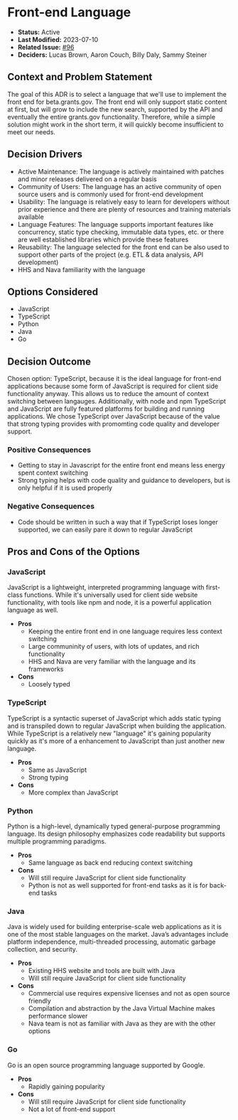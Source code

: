 # Front-end Language

- **Status:** Active
- **Last Modified:** 2023-07-10 <!-- REQUIRED -->
- **Related Issue:** [#96](https://github.com/HHS/simpler-grants-gov/issues/96) <!-- RECOMMENDED -->
- **Deciders:** Lucas Brown, Aaron Couch, Billy Daly, Sammy Steiner <!-- REQUIRED -->

## Context and Problem Statement

The goal of this ADR is to select a language that we'll use to implement the front end for beta.grants.gov. The front end will only support static content at first, but will grow to include the new search, supported by the API and eventually the entire grants.gov functionality. Therefore, while a simple solution might work in the short term, it will quickly become insufficient to meet our needs.

## Decision Drivers <!-- RECOMMENDED -->

- Active Maintenance: The language is actively maintained with patches and minor releases delivered on a regular basis
- Community of Users: The language has an active community of open source users and is commonly used for front-end development
- Usability: The language is relatively easy to learn for developers without prior experience and there are plenty of resources and training materials available
- Language Features: The language supports important features like concurrency, static type checking, immutable data types, etc. or there are well established libraries which provide these features
- Reusability: The language selected for the front end can be also used to support other parts of the project (e.g. ETL & data analysis, API development)
- HHS and Nava familiarity with the language

## Options Considered

- JavaScript
- TypeScript
- Python
- Java
- Go

## Decision Outcome <!-- REQUIRED -->

Chosen option: TypeScript, because it is the ideal language for front-end applications because some form of JavaScript is required for client side functionality anyway. This allows us to reduce the amount of context switching between langauges. Additionally, with node and npm TypeScript and JavaScript are fully featured platforms for building and running applications. We chose TypeScript over JavaScript because of the value that strong typing provides with promomting code quality and developer support.

### Positive Consequences <!-- OPTIONAL -->

- Getting to stay in Javascript for the entire front end means less energy spent context switching
- Strong typing helps with code quality and guidance to developers, but is only helpful if it is used properly

### Negative Consequences <!-- OPTIONAL -->

- Code should be written in such a way that if TypeScript loses longer supported, we can easily pare it down to regular JavaScript

## Pros and Cons of the Options <!-- OPTIONAL -->

### JavaScript

JavaScript is a lightweight, interpreted programming language with first-class functions. While it's universally used for client side website functionality, with tools like npm and node, it is a powerful application language as well.

- **Pros**
  - Keeping the entire front end in one language requires less context switching
  - Large communinity of users, with lots of updates, and rich functionality
  - HHS and Nava are very familiar with the language and its frameworks
- **Cons**
  - Loosely typed

### TypeScript

TypeScript is a syntactic superset of JavaScript which adds static typing and is transpiled down to regular JavaScript when building the application. While TypeScript is a relatively new "language" it's gaining popularity quickly as it's more of a enhancement to JavaScript than just another new language.

- **Pros**
  - Same as JavaScript
  - Strong typing
- **Cons**
  - More complex than JavaScript

### Python

Python is a high-level, dynamically typed general-purpose programming language. Its design philosophy emphasizes code readability but supports multiple programming paradigms.

- **Pros**
  - Same language as back end reducing context switching
- **Cons**
  - Will still require JavaScript for client side functionality
  - Python is not as well supported for front-end tasks as it is for back-end tasks

### Java

Java is widely used for building enterprise-scale web applications as it is one of the most stable languages on the market. Java’s advantages include platform independence, multi-threaded processing, automatic garbage collection, and security.

- **Pros**
  - Existing HHS website and tools are built with Java
  - Will still require JavaScript for client side functionality
- **Cons**
  - Commercial use requires expensive licenses and not as open source friendly
  - Compilation and abstraction by the Java Virtual Machine makes performance slower
  - Nava team is not as familiar with Java as they are with the other options

### Go

Go is an open source programming language supported by Google.

- **Pros**
  - Rapidly gaining popularity
- **Cons**
  - Will still require JavaScript for client side functionality
  - Not a lot of front-end support

<!--
## Links OPTIONAL

- [{Link name}](link to external resource)
- ...
-->

